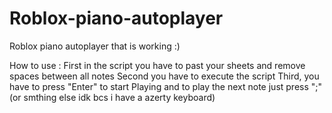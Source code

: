 # Roblox-piano-autoplayer
Roblox piano autoplayer that is working :)

How to use : 
First in the script you have to past your sheets and remove spaces between all notes
Second you have to execute the script
Third, you have to press "Enter" to start Playing and to play the next note just press ";" (or smthing else idk bcs i have a azerty keyboard)
